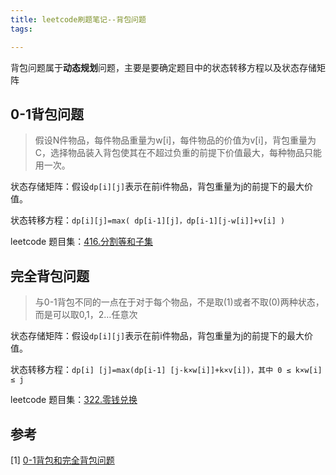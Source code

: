 ```yaml
---
title: leetcode刷题笔记--背包问题
tags:

---
```


背包问题属于**动态规划**问题，主要是要确定题目中的状态转移方程以及状态存储矩阵



## 0-1背包问题

>   假设N件物品，每件物品重量为w[i]，每件物品的价值为v[i]，背包重量为C，选择物品装入背包使其在不超过负重的前提下价值最大，每种物品只能用一次。

状态存储矩阵：假设`dp[i][j]`表示在前i件物品，背包重量为j的前提下的最大价值。

状态转移方程：`dp[i][j]=max( dp[i-1][j]，dp[i-1][j-w[i]]+v[i] ) `

leetcode 题目集：[416.分割等和子集](https://leetcode-cn.com/problems/partition-equal-subset-sum/)



## 完全背包问题

>   与0-1背包不同的一点在于对于每个物品，不是取(1)或者不取(0)两种状态，而是可以取0,1，2…任意次

状态存储矩阵：假设`dp[i][j]`表示在前i件物品，背包重量为j的前提下的最大价值。

状态转移方程：`dp[i] [j]=max(dp[i-1] [j-k×w[i]]+k×v[i])，其中 0 ≤ k×w[i] ≤ j `

leetcode 题目集：[322.零钱兑换](https://leetcode-cn.com/problems/coin-change/)



## 参考

[1] [0-1背包和完全背包问题](https://blog.csdn.net/HangHug_L/article/details/108491601)